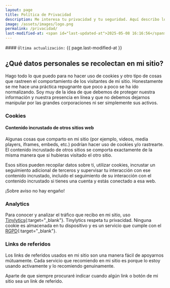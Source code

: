 ```yaml
---
layout: page
title: Política de Privacidad
description: Me interesa tu privacidad y tu seguridad. Aquí describo lo que se recolecta en mi sitio web.
image: /assets/images/logo.png
permalink: /privacidad/
last-modified-at: <span id="last-updated-at">2025-05-08 16:16:56</span>
---
```


<div class="card last-updated my-3 text-center">
<div class="card-body rounded">
#### <code>Última actualización:</code> {{ page.last-modified-at }}
</div>
</div>

## ¿Qué datos personales se recolectan en mi sitio?
Hago todo lo que puedo para no hacer uso de cookies y otro tipo de cosas que rastreen el comportamiento de los visitantes de mi sitio. Honestamente se me hace una práctica repugnante que poco a poco se ha ido normalizando. Soy muy de la idea de que debemos de proteger nuestra información y nuestra presencia en línea y que no debemos dejarnos manipular por las grandes corporaciones ni ser simplemente sus activos.

### Cookies

#### Contenido incrustado de otros sitios web
Algunas cosas que comparto en mi sitio (por ejemplo, videos, media players, iframes, embeds, etc.) podrían hacer uso de cookies y/o rastrearte. El contenido incrustado de otros sitios se comporta exactamente de la misma manera que si hubieras visitado el otro sitio.

Esos sitios pueden recopilar datos sobre ti, utilizar cookies, incrustar un seguimiento adicional de terceros y supervisar tu interacción con ese contenido incrustado, incluido el seguimiento de su interacción con el contenido incrustado si tienes una cuenta y estás conectado a esa web.

¡Sobre aviso no hay engaño!

### Analytics
Para conocer y analizar el tráfico que recibo en mi sitio, uso [Tinylytics][1]{:target="_blank"}. Tinylytics respeta tu privacidad. Ninguna cookie es almacenada en tu dispositivo y es un servicio que cumple con el [RGPD][2]{:target="_blank"}.

### Links de referidos
Los links de referidos usados en mi sitio son una manera fácil de apoyarnos mútuamente. Cada servicio que recomiendo en mi sitio es porque lo estoy usando activamente y lo recomiendo genuinamente.

Aparte de que siempre procuraré indicar cuando algún link o botón de mi sitio sea un link de referido.

[1]: https://tinylytics.app/
[2]: https://es.wikipedia.org/wiki/Reglamento_General_de_Protecci%C3%B3n_de_Datos
